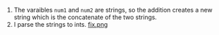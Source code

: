 1. The varaibles `num1` and `num2` are strings, so the addition creates a new string which is the concatenate of the two strings.
2. I parse the strings to ints. [fix.png](fix.png)